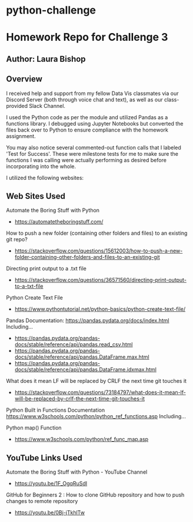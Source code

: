 # python-challenge
# Homework Repo for Challenge 3

## Author: Laura Bishop

## Overview

I received help and support from my fellow Data Vis classmates via our Discord Server (both through voice chat and text), as well as our class-provided Slack Channel.

I used the Python code as per the module and utilized Pandas as a functions library. I debugged using Jupyter Notebooks but converted the files back over to Python to ensure compliance with the homework assignment.

You may also notice several commented-out function calls that I labeled 'Test for Success'. These were milestone tests for me to make sure the functions I was calling were actually performing as desired before incorporating into the whole.

I utilized the following websites:

## Web Sites Used

Automate the Boring Stuff with Python
* https://automatetheboringstuff.com/

How to push a new folder (containing other folders and files) to an existing git repo?
 * https://stackoverflow.com/questions/15612003/how-to-push-a-new-folder-containing-other-folders-and-files-to-an-existing-git

 Directing print output to a .txt file
 * https://stackoverflow.com/questions/36571560/directing-print-output-to-a-txt-file

 Python Create Text File
 * https://www.pythontutorial.net/python-basics/python-create-text-file/

 Pandas Documentation: https://pandas.pydata.org/docs/index.html
Including...

 * https://pandas.pydata.org/pandas-docs/stable/reference/api/pandas.read_csv.html
 * https://pandas.pydata.org/pandas-docs/stable/reference/api/pandas.DataFrame.max.html
 * https://pandas.pydata.org/pandas-docs/stable/reference/api/pandas.DataFrame.idxmax.html

What does it mean LF will be replaced by CRLF the next time git touches it
 * https://stackoverflow.com/questions/73184797/what-does-it-mean-lf-will-be-replaced-by-crlf-the-next-time-git-touches-it

 Python Built in Functions Documentation https://www.w3schools.com/python/python_ref_functions.asp Including...

Python map() Function
* https://www.w3schools.com/python/ref_func_map.asp

## YouTube Links Used

Automate the Boring Stuff with Python - YouTube Channel
* https://youtu.be/1F_OgqRuSdI

 GitHub for Beginners 2 : How to clone GitHub repository and how to push changes to remote repository
 * https://youtu.be/0Bj-jTkhlTw
